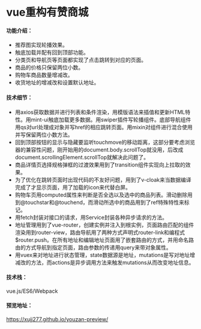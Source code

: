 ﻿# vue重构有赞商城

#### 功能介绍：
- 推荐图实现轮播效果。
- 触底加载并配有回到顶部功能。
- 分类页和导航页等页面都实现了点击跳转到对应的页面。
- 商品的价格只保留两位小数。
- 购物车商品数量增减改。
- 收货地址的增减改和设置默认地址。

#### 技术细节： 
- 用axios获取数据并进行列表和条件渲染，用模版语法来插值和更新HTML特性。用mint-ui触底加载更多数据。用swiper插件写轮播组件。底部导航组件用qs对url处理成对象并写href的相应跳转页面。用mixin对组件进行混合使用并写保留两位小数方法。
- 回到顶部按钮的显示与隐藏要监听touchmove的移动距离，这部分要考虑浏览器的兼容性问题，刚开始用的document.body.scrollTop就没用，后改成document.scrollingElement.scrollTop就解决此问题了。
- 商品详情页选择规格弹框的过渡效果用到了transition组件实现向上拉取的效果。
- 为了优化在跳转页面时出现代码的不友好问题，用到了v-cloak来当数据编译完成了才显示页面，用了加载的icon来代替白屏。
- 购物车页用computed属性来判断是否全选以及选中的商品列表。滑动删除用到@touchstar和@touchend，而滑动所选中的商品用到了ref特殊特性来标记。
- 用fetch封装对接口的请求，用Service封装各种异步请求的方法。
- 地址管理用到了vue-router，创建实例并注入到根实例，页面路由匹配的组件渲染用到router-view，路由导航用了两种方式声明式router-link和编程式$router.push。在所有地址和编辑地址页面用了嵌套路由的方式，并用命名路由的方式导航到指定页面，路由参数的传递用query来带对象属性。
- 用vuex来对地址进行状态管理，state数据源是地址，mutations是写对地址增减改的方法，而actions是异步调用方法来触发mutations从而改变地址信息。

#### 技术栈： 
vue.js/ES6/Webpack

#### 预览地址：
https://xujj277.github.io/youzan-preview/
